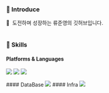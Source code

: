 ### 🤞 Introduce
<p>
  🤨&nbsp; 도전하며 성장하는 류준영의 깃허브입니다.  <br/><br/>
</p>


### 💪 Skills
#### Platforms & Languages
<p>
  <img src="https://img.shields.io/badge/Java-007396?style=flat-square&logo=Java&logoColor=white"/>
  <img src="https://img.shields.io/badge/SpringBoot-007396?style=flat-square&logo=SpringBoot&logoColor=white"/>
  <img src="https://img.shields.io/badge/Elasticsearch-007396?style=flat-square&logo=Elasticsearch&logoColor=white"/>
</p>
#### DataBase
  <img src="https://img.shields.io/badge/MySQL-007396?style=flat-square&logo=MySQL&logoColor=white"/>
#### Infra
  <img src="https://img.shields.io/badge/EC2-007396?style=flat-square&logo=EC2&logoColor=white"/>
